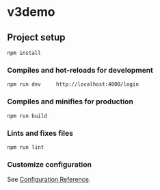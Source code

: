 # v3demo

## Project setup
```
npm install
```

### Compiles and hot-reloads for development
```
npm run dev     http://localhost:4000/login
```

### Compiles and minifies for production
```
npm run build
```

### Lints and fixes files
```
npm run lint
```

### Customize configuration
See [Configuration Reference](https://cli.vuejs.org/config/).
